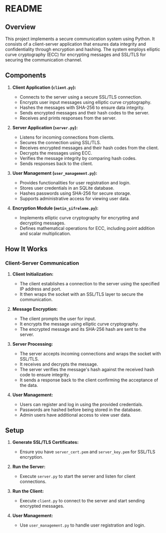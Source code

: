 
# README

## Overview

This project implements a secure communication system using Python. It consists of a client-server application that ensures data integrity and confidentiality through encryption and hashing. The system employs elliptic curve cryptography (ECC) for encrypting messages and SSL/TLS for securing the communication channel.

## Components

1. **Client Application (`client.py`):**
   - Connects to the server using a secure SSL/TLS connection.
   - Encrypts user input messages using elliptic curve cryptography.
   - Hashes the messages with SHA-256 to ensure data integrity.
   - Sends encrypted messages and their hash codes to the server.
   - Receives and prints responses from the server.

2. **Server Application (`server.py`):**
   - Listens for incoming connections from clients.
   - Secures the connection using SSL/TLS.
   - Receives encrypted messages and their hash codes from the client.
   - Decrypts the messages using ECC.
   - Verifies the message integrity by comparing hash codes.
   - Sends responses back to the client.

3. **User Management (`user_management.py`):**
   - Provides functionalities for user registration and login.
   - Stores user credentials in an SQLite database.
   - Hashes passwords using SHA-256 for secure storage.
   - Supports administrative access for viewing user data.

4. **Encryption Module (`metin_şifreleme.py`):**
   - Implements elliptic curve cryptography for encrypting and decrypting messages.
   - Defines mathematical operations for ECC, including point addition and scalar multiplication.

## How It Works

### Client-Server Communication

1. **Client Initialization:**
   - The client establishes a connection to the server using the specified IP address and port.
   - It then wraps the socket with an SSL/TLS layer to secure the communication.

2. **Message Encryption:**
   - The client prompts the user for input.
   - It encrypts the message using elliptic curve cryptography.
   - The encrypted message and its SHA-256 hash are sent to the server.

3. **Server Processing:**
   - The server accepts incoming connections and wraps the socket with SSL/TLS.
   - It receives and decrypts the message.
   - The server verifies the message's hash against the received hash code to ensure integrity.
   - It sends a response back to the client confirming the acceptance of the data.

4. **User Management:**
   - Users can register and log in using the provided credentials.
   - Passwords are hashed before being stored in the database.
   - Admin users have additional access to view user data.

## Setup

1. **Generate SSL/TLS Certificates:**
   - Ensure you have `server_cert.pem` and `server_key.pem` for SSL/TLS encryption.

2. **Run the Server:**
   - Execute `server.py` to start the server and listen for client connections.

3. **Run the Client:**
   - Execute `client.py` to connect to the server and start sending encrypted messages.

4. **User Management:**
   - Use `user_management.py` to handle user registration and login.
